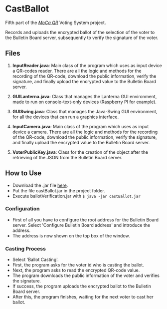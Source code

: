 # CastBallot
Fifth part of the [*MoCa QR*](http://mocaqr.niclabs.cl) Voting System project.

Records and uploads the encrypted ballot of the selection of the voter to the Bulletin Board server, subsequently to verify the signature of the voter.

## Files
1. **InputReader.java**: Main class of the program which uses as input device a QR-codes reader. There are all the logic and methods for the recording of the QR-code, download the public information, verify the signature, and finally upload the encrypted value to the Bulletin Board server.

2. **GUILanterna.java**: Class that manages the Lanterna GUI environment, made to run on console-text-only devices (Raspberry PI for example).

3. **GUISwing.java**: Class that manages the Java-Swing GUI environment, for all the devices that can run a graphics interface.

4. **InputCamera.java**: Main class of the program which uses as input device a camera. There are all the logic and methods for the recording of the QR-code, download the public information, verify the signature, and finally upload the encrypted value to the Bulletin Board server.

5. **VoterPublicKey.java**: Class for the creation of the object after the retrieving of the JSON from the Bulletin Board server.

## How to Use
* Download the .jar file [here](https://github.com/CamiloG/moca_qr/blob/master/Precinct_Apps/CastBallot_light.jar?raw=true).
* Put the file castBallot.jar in the project folder.
* Execute ballotVerification.jar with `$ java -jar castBallot.jar`

### Configuration
* First of all you have to configure the root address for the Bulletin Board server. Select 'Configure Bulletin Board address' and introduce the address.
* The address is now shown on the top box of the window.

### Casting Process
* Select 'Ballot Casting'.
* First, the program asks for the voter id who is casting the ballot.
* Next, the program asks to read the encrypted QR-code value.
* The program downloads the public information of the voter and verifies the signature. 
* If success, the program uploads the encrypted ballot to the Bulletin Board server.
* After this, the program finishes, waiting for the next voter to cast her ballot.
